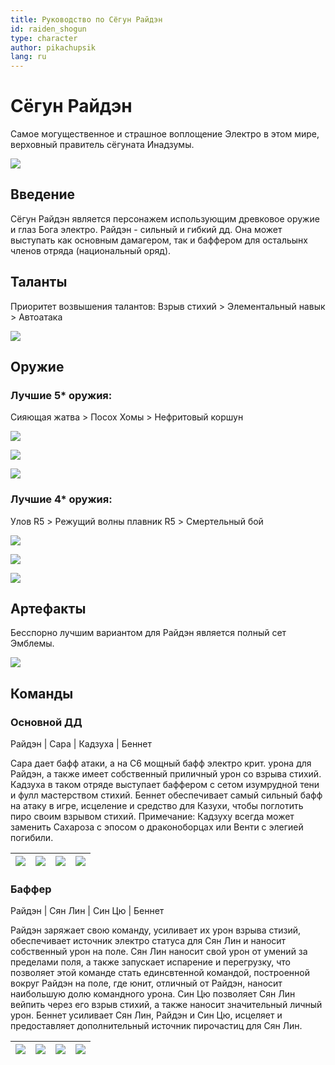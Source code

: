 ```yaml
---
title: Руководство по Сёгун Райдэн
id: raiden_shogun
type: character
author: pikachupsik
lang: ru
---
```


# Сёгун Райдэн 

Самое могущественное и страшное воплощение Электро в этом мире, верховный правитель сёгуната Инадзумы.

![](https://cdn.discordapp.com/attachments/1002129706591715379/1002135553581518868/unknown.png)

## Введение

Сёгун Райдэн является персонажем использующим древковое оружие и глаз Бога электро.
Райдэн - сильный и гибкий дд. Она может выступать как основным дамагером, так и баффером для остальынх членов отряда (национальный оряд).

## Таланты 

Приоритет возвышения талантов: Взрыв стихий > Элементальный навык > Автоатака 

![](https://cdn.discordapp.com/attachments/1002129706591715379/1002134087676469288/unknown.png) 

## Оружие 

### Лучшие 5* оружия:
Сияющая жатва > Посох Хомы > Нефритовый коршун

![](https://cdn.discordapp.com/attachments/1002129706591715379/1002132574098960394/unknown.png) 

![](https://cdn.discordapp.com/attachments/1002129706591715379/1002132652540842004/unknown.png)

![](https://cdn.discordapp.com/attachments/1002129706591715379/1002132717292499044/unknown.png)

### Лучшие 4* оружия:
Улов R5 > Режущий волны плавник R5 > Смертельный бой

![](https://cdn.discordapp.com/attachments/1002129706591715379/1002133100148559942/unknown.png)

![](https://cdn.discordapp.com/attachments/1002129706591715379/1002133386942484480/unknown.png)

![](https://cdn.discordapp.com/attachments/1002129706591715379/1002133182726025246/unknown.png)

## Артефакты 

Бесспорно лучшим вариантом для Райдэн является полный сет Эмблемы.

![](https://cdn.discordapp.com/attachments/1002129706591715379/1002134456687149108/unknown.png)

## Команды

### Основной ДД

Райдэн | Сара | Кадзуха | Беннет 

Сара дает бафф атаки, а на С6 мощный бафф электро крит. урона для Райдэн, а также имеет собственный приличный урон со взрыва стихий. Кадзуха в таком отряде выступает баффером с сетом изумрудной тени и фулл мастерством стихий. Беннет обеспечивает самый сильный бафф на атаку в игре, исцеление и средство для Казухи, чтобы поглотить пиро своим взрывом стихий.
Примечание: Кадзуху всегда может заменить Сахароза с эпосом о драконоборцах или Венти с элегией погибили.

| ![](https://genshin.zenless.club/img/characters/raiden_shogun/icon.webp)|![](https://genshin.zenless.club/img/characters/kujou_sara/icon.webp)| ![](https://genshin.zenless.club/img/characters/kaedehara_kazuha/icon.webp) | ![](https://genshin.zenless.club/img/characters/bennett/icon.webp) |
|  :---:   |   :---:  |  :---:   | :---:    |

### Баффер

Райдэн | Сян Лин | Син Цю | Беннет

Райдэн заряжает свою команду, усиливает их урон взрыва стизий, обеспечивает источник электро статуса для Сян Лин и наносит собственный урон на поле. Сян Лин наносит свой урон от умений за пределами поля, а также запускает испарение и перегрузку, что позволяет этой команде стать единсвтенной командой, построенной вокруг Райдэн на поле, где юнит, отличный от Райдэн, наносит наибольшую долю командного урона. 
Син Цю позволяет Сян Лин вейпить через его взрыв стихий, а также наносит значительный личный урон. Беннет усиливает Сян Лин, Райдэн и Син Цю, исцеляет и предоставляет дополнительный источник пирочастиц для Сян Лин. 

| ![](https://genshin.zenless.club/img/characters/raiden_shogun/icon.webp)|![](https://genshin.zenless.club/img/characters/xiangling/icon.webp)| ![](https://genshin.zenless.club/img/characters/xingqiu/icon.webp) | ![](https://genshin.zenless.club/img/characters/bennett/icon.webp) |
|  :---:   |   :---:  |  :---:   | :---:    |
